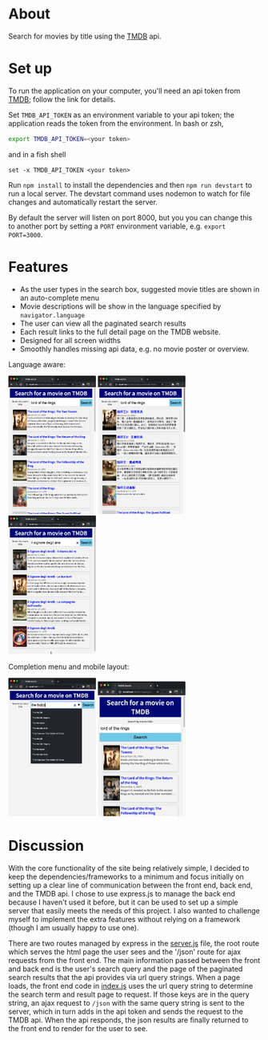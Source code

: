 # About

Search for movies by title using the [TMDB][TMDB] api.

# Set up

To run the application on your computer, you'll need an api token from [TMDB][TMDB]; follow the link for details.

Set `TMDB_API_TOKEN` as an environment variable to your api token; the application reads the token from the environment.
In bash or zsh,
```bash
export TMDB_API_TOKEN=<your token>
```
and in a fish shell
```fish
set -x TMDB_API_TOKEN <your token>
```

Run `npm install` to install the dependencies and then `npm run devstart` to run a local server.
The devstart command uses nodemon to watch for file changes and automatically restart the server.


By default the server will listen on port 8000, but you you can change this to another port by setting a `PORT` environment variable,
e.g. `export PORT=3000`.


# Features

* As the user types in the search box, suggested movie titles are shown in an auto-complete menu
* Movie descriptions will be show in the language specified by `navigator.language`
* The user can view all the paginated search results
* Each result links to the full detail page on the TMDB website.
* Designed for all screen widths
* Smoothly handles missing api data, e.g. no movie poster or overview.

Language aware:

<img width="175" alt="English view" src="./public/en-EN.png">
<img width="175" alt="Chinese view" src="./public/zh-CN.png">
<img width="175" alt="Italian view" src="./public/it-IT.png">

Completion menu and mobile layout:

<img width="175" alt="suggestion menu" src="./public/seach_suggestions.png">
<img width="175" alt="mobile view" src="./public/mobile.png">


# Discussion
With the core functionality of the site being relatively simple, I decided to keep the dependencies/frameworks
to a minimum and focus initially on setting up a clear line of communication between the front end, back end,
and the TMDB api. I chose to use express.js to manage the back end because I haven't used it before, but it can be used
to set up a simple server that easily meets the needs of this project. I also wanted to challenge myself to implement
the extra features without relying on a framework (though I am usually happy to use one).

There are two routes managed by express in the [server.js](./server.js) file, the root route which serves the html page the user
sees and the '/json' route for ajax requests from the front end.
The main information passed between the front and back end is the user's search query and the page of the paginated search
results that the api provides via url query strings. When a page loads, the front end code in [index.js](./index.js) uses the
url query string to determine the search term and result page to request. If those keys are in the query string, an ajax
request to `/json` with the same query string is sent to the server, which in turn adds in the api token and sends the request
to the TMDB api. When the api responds, the json results are finally returned to the front end to render for the user to see.



[TMDB]: https://developers.themoviedb.org/3/getting-started/introduction
